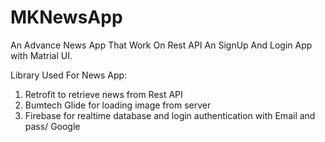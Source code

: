 # MKNewsApp
An Advance News App That Work On Rest API
An SignUp And Login App with Matrial UI.

Library Used For News App:
1. Retrofit to retrieve news from Rest API
2. Bumtech Glide for loading image from server
3. Firebase for realtime database and login authentication with Email and pass/ Google

